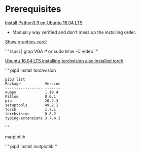 # Prerequisites

[Install Python3.9 on Ubuntu 16.04 LTS](https://websiteforstudents.com/how-to-install-python-3-8-on-ubuntu-18-04-16-04/)

- Manually way verified and don't mess up the installing order.

[Show graphics card:]()

'''
    lspci | grap VGA
    # or
    sudo lshw -C video
'''

[Ubuntu 16.04 LTS installing torchvision also installed torch](https://github.com/pytorch/vision)

'''
    pip3 install torchvision

    pip3 list
    Package           Version
    ----------------- -------
    numpy             1.19.4
    Pillow            8.0.1
    pip               20.2.3
    setuptools        49.2.1
    torch             1.7.1
    torchvision       0.8.2
    typing-extensions 3.7.4.3
'''

matplotlib

'''
    pip3 install matplotlib
'''
